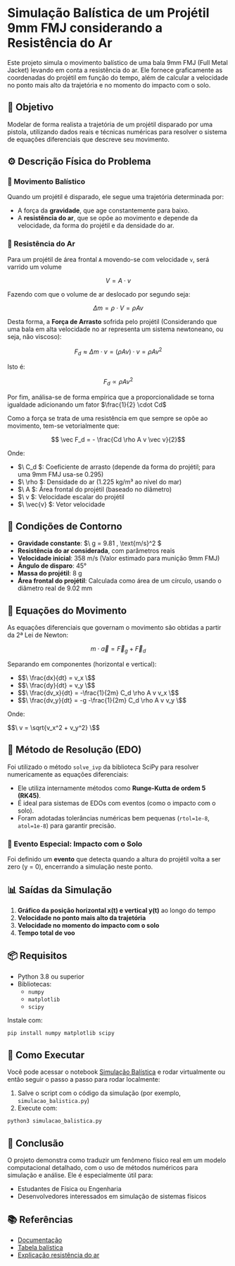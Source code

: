 # Simulação Balística de um Projétil 9mm FMJ considerando a Resistência do Ar

Este projeto simula o movimento balístico de uma bala 9mm FMJ (Full Metal Jacket) levando em conta a resistência do ar. Ele fornece graficamente as coordenadas do projétil em função do tempo, além de calcular a velocidade no ponto mais alto da trajetória e no momento do impacto com o solo.


## 🎯 Objetivo

Modelar de forma realista a trajetória de um projétil disparado por uma pistola, utilizando dados reais e técnicas numéricas para resolver o sistema de equações diferenciais que descreve seu movimento.


## ⚙️ Descrição Física do Problema

### 🔸 Movimento Balístico

Quando um projétil é disparado, ele segue uma trajetória determinada por:

- A força da **gravidade**, que age constantemente para baixo.
- A **resistência do ar**, que se opõe ao movimento e depende da velocidade, da forma do projétil e da densidade do ar.

### 🔸 Resistência do Ar

Para um projétil de área frontal `A` movendo-se com velocidade `v`, será varrido um volume 

$$V = A \cdot v$$

Fazendo com que o volume de ar deslocado por segundo seja:

$$\Delta m = \rho \cdot V = \rho A v $$

Desta forma, a **Força de Arrasto** sofrida pelo projétil (Considerando que uma bala em alta velocidade no ar representa um sistema newtoneano, ou seja, não viscoso):

$$F_d \approx \Delta m \cdot v = (\rho A v) \cdot v = \rho A v^2$$

Isto é:

$$F_d \propto \rho A v^2$$

Por fim, análisa-se de forma empírica que a proporcionalidade se torna igualdade adicionando um fator $\frac{1}{2} \cdot Cd$

Como a força se trata de uma resistência em que sempre se opõe ao movimento, tem-se vetorialmente que:

$$ \vec F_d = - \frac{Cd \rho A v \vec v}{2}$$

Onde:

- $\ C_d \$: Coeficiente de arrasto (depende da forma do projétil; para uma 9mm FMJ usa-se 0.295)
- $\ \rho \$: Densidade do ar (1.225 kg/m³ ao nível do mar)
- $\ A \$: Área frontal do projétil (baseado no diâmetro)
- $\ v \$: Velocidade escalar do projétil
- $\ \vec{v} \$: Vetor velocidade

## 📌 Condições de Contorno

- **Gravidade constante**: $\ g = 9.81 \, \text{m/s}^2 \$
- **Resistência do ar considerada**, com parâmetros reais
- **Velocidade inicial**: 358 m/s (Valor estimado para munição 9mm FMJ)
- **Ângulo de disparo**: 45°
- **Massa do projétil**: 8 g
- **Área frontal do projétil**: Calculada como área de um círculo, usando o diâmetro real de 9.02 mm


## 🧮 Equações do Movimento

As equações diferenciais que governam o movimento são obtidas a partir da 2ª Lei de Newton:


$$m \cdot \vec{a} = \vec{F}_g + \vec{F}_d$$


Separando em componentes (horizontal e vertical):

- $$\ \frac{dx}{dt} = v_x \$$
- $$\ \frac{dy}{dt} = v_y \$$
- $$\ \frac{dv_x}{dt} = -\frac{1}{2m} C_d \rho A v v_x \$$
- $$\ \frac{dv_y}{dt} = -g -\frac{1}{2m} C_d \rho A v v_y \$$

Onde: 

$$\ v = \sqrt{v_x^2 + v_y^2} \$$


## 🧩 Método de Resolução (EDO)

Foi utilizado o método `solve_ivp` da biblioteca SciPy para resolver numericamente as equações diferenciais:

- Ele utiliza internamente métodos como **Runge-Kutta de ordem 5 (RK45)**.
- É ideal para sistemas de EDOs com eventos (como o impacto com o solo).
- Foram adotadas tolerâncias numéricas bem pequenas (`rtol=1e-8`, `atol=1e-8`) para garantir precisão.

### 🛑 Evento Especial: Impacto com o Solo

Foi definido um **evento** que detecta quando a altura do projétil volta a ser zero (y = 0), encerrando a simulação neste ponto.


## 📊 Saídas da Simulação

1. **Gráfico da posição horizontal x(t) e vertical y(t)** ao longo do tempo
2. **Velocidade no ponto mais alto da trajetória**
3. **Velocidade no momento do impacto com o solo**
4. **Tempo total de voo**


## 📦 Requisitos

- Python 3.8 ou superior
- Bibliotecas:
  - `numpy`
  - `matplotlib`
  - `scipy`

Instale com:

```bash
pip install numpy matplotlib scipy
```


## 🚀 Como Executar

Você pode acessar o notebook [Simulação Balística](https://colab.research.google.com/drive/1vQ_H9E7liNvAfvRTMaz9e34GMD7CDkFT?usp=drive_link) e rodar virtualmente ou então seguir o passo a passo para rodar localmente:
1. Salve o script com o código da simulação (por exemplo, `simulacao_balistica.py`)
2. Execute com:

```bash
python3 simulacao_balistica.py
```

## 🧠 Conclusão

O projeto demonstra como traduzir um fenômeno físico real em um modelo computacional detalhado, com o uso de métodos numéricos para simulação e análise. Ele é especialmente útil para:

- Estudantes de Física ou Engenharia
- Desenvolvedores interessados em simulação de sistemas físicos

## 📚 Referências

- [Documentação](scipy.integrate.solve_ivp)
- [Tabela balística](beckerblindagens.com.br)
- [Explicação resistência do ar](https://en.wikipedia.org/wiki/Drag_(physics))